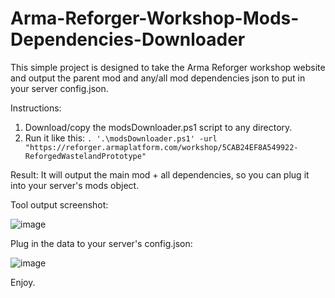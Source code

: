 # Arma-Reforger-Workshop-Mods-Dependencies-Downloader
This simple project is designed to take the Arma Reforger workshop website and output the parent mod and any/all mod dependencies json to put in your server config.json.

Instructions:
1. Download/copy the modsDownloader.ps1 script to any directory.
2. Run it like this:
    ```. '.\modsDownloader.ps1' -url "https://reforger.armaplatform.com/workshop/5CAB24EF8A549922-ReforgedWastelandPrototype"```

Result:
It will output the main mod + all dependencies, so you can plug it into your server's mods object.

Tool output screenshot:

![image](https://github.com/SirFrostingham/Arma-Reforger-Workshop-Mods-Dependencies-Downloader/assets/4725943/128c6999-4b21-48f4-8613-353f811f4cdf)


Plug in the data to your server's config.json:

![image](https://github.com/SirFrostingham/Arma-Reforger-Workshop-Mods-Dependencies-Downloader/assets/4725943/b09718a9-18b9-4fe6-916e-ab417d9e2686)

Enjoy.
